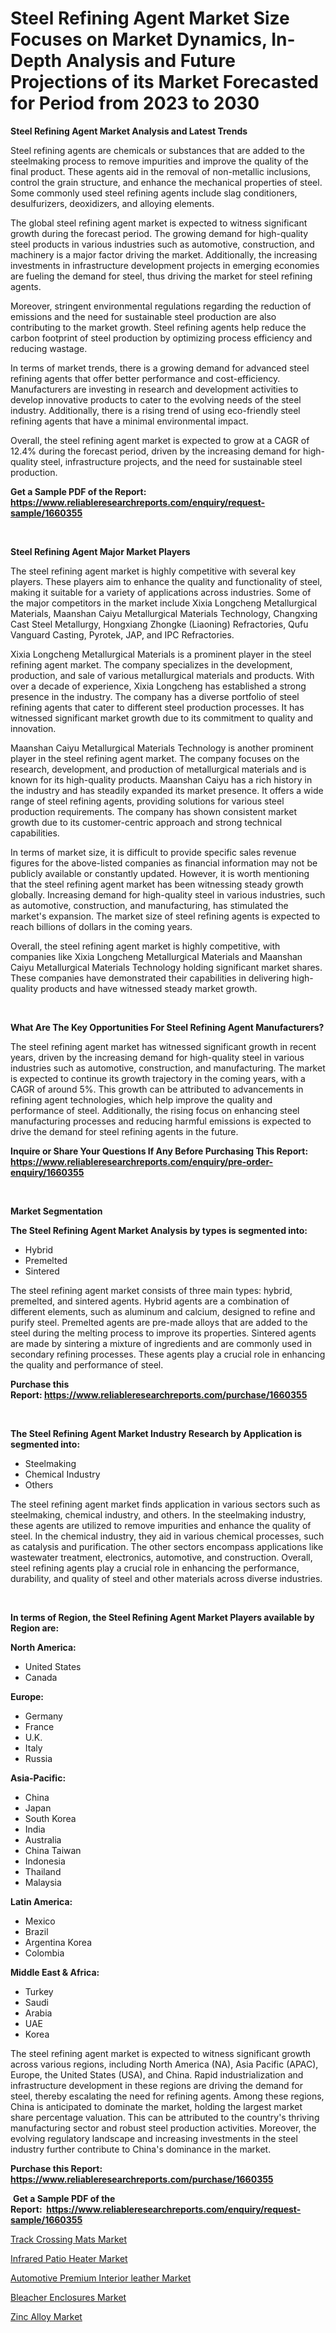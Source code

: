 <p><h1>Steel Refining Agent Market Size Focuses on Market Dynamics, In-Depth Analysis and Future Projections of its Market Forecasted for Period from 2023 to 2030</h1></p><p><strong>Steel Refining Agent Market Analysis and Latest Trends</strong></p>
<p><p>Steel refining agents are chemicals or substances that are added to the steelmaking process to remove impurities and improve the quality of the final product. These agents aid in the removal of non-metallic inclusions, control the grain structure, and enhance the mechanical properties of steel. Some commonly used steel refining agents include slag conditioners, desulfurizers, deoxidizers, and alloying elements.</p><p>The global steel refining agent market is expected to witness significant growth during the forecast period. The growing demand for high-quality steel products in various industries such as automotive, construction, and machinery is a major factor driving the market. Additionally, the increasing investments in infrastructure development projects in emerging economies are fueling the demand for steel, thus driving the market for steel refining agents.</p><p>Moreover, stringent environmental regulations regarding the reduction of emissions and the need for sustainable steel production are also contributing to the market growth. Steel refining agents help reduce the carbon footprint of steel production by optimizing process efficiency and reducing wastage.</p><p>In terms of market trends, there is a growing demand for advanced steel refining agents that offer better performance and cost-efficiency. Manufacturers are investing in research and development activities to develop innovative products to cater to the evolving needs of the steel industry. Additionally, there is a rising trend of using eco-friendly steel refining agents that have a minimal environmental impact.</p><p>Overall, the steel refining agent market is expected to grow at a CAGR of 12.4% during the forecast period, driven by the increasing demand for high-quality steel, infrastructure projects, and the need for sustainable steel production.</p></p>
<p><strong>Get a Sample PDF of the Report:&nbsp; <a href="https://www.reliableresearchreports.com/enquiry/request-sample/1660355">https://www.reliableresearchreports.com/enquiry/request-sample/1660355</a></strong></p>
<p>&nbsp;</p>
<p><strong>Steel Refining Agent Major Market Players</strong></p>
<p><p>The steel refining agent market is highly competitive with several key players. These players aim to enhance the quality and functionality of steel, making it suitable for a variety of applications across industries. Some of the major competitors in the market include Xixia Longcheng Metallurgical Materials, Maanshan Caiyu Metallurgical Materials Technology, Changxing Cast Steel Metallurgy, Hongxiang Zhongke (Liaoning) Refractories, Qufu Vanguard Casting, Pyrotek, JAP, and IPC Refractories.</p><p>Xixia Longcheng Metallurgical Materials is a prominent player in the steel refining agent market. The company specializes in the development, production, and sale of various metallurgical materials and products. With over a decade of experience, Xixia Longcheng has established a strong presence in the industry. The company has a diverse portfolio of steel refining agents that cater to different steel production processes. It has witnessed significant market growth due to its commitment to quality and innovation.</p><p>Maanshan Caiyu Metallurgical Materials Technology is another prominent player in the steel refining agent market. The company focuses on the research, development, and production of metallurgical materials and is known for its high-quality products. Maanshan Caiyu has a rich history in the industry and has steadily expanded its market presence. It offers a wide range of steel refining agents, providing solutions for various steel production requirements. The company has shown consistent market growth due to its customer-centric approach and strong technical capabilities.</p><p>In terms of market size, it is difficult to provide specific sales revenue figures for the above-listed companies as financial information may not be publicly available or constantly updated. However, it is worth mentioning that the steel refining agent market has been witnessing steady growth globally. Increasing demand for high-quality steel in various industries, such as automotive, construction, and manufacturing, has stimulated the market's expansion. The market size of steel refining agents is expected to reach billions of dollars in the coming years.</p><p>Overall, the steel refining agent market is highly competitive, with companies like Xixia Longcheng Metallurgical Materials and Maanshan Caiyu Metallurgical Materials Technology holding significant market shares. These companies have demonstrated their capabilities in delivering high-quality products and have witnessed steady market growth.</p></p>
<p>&nbsp;</p>
<p><strong>What Are The Key Opportunities For Steel Refining Agent Manufacturers?</strong></p>
<p><p>The steel refining agent market has witnessed significant growth in recent years, driven by the increasing demand for high-quality steel in various industries such as automotive, construction, and manufacturing. The market is expected to continue its growth trajectory in the coming years, with a CAGR of around 5%. This growth can be attributed to advancements in refining agent technologies, which help improve the quality and performance of steel. Additionally, the rising focus on enhancing steel manufacturing processes and reducing harmful emissions is expected to drive the demand for steel refining agents in the future.</p></p>
<p><strong>Inquire or Share Your Questions If Any Before Purchasing This Report: <a href="https://www.reliableresearchreports.com/enquiry/pre-order-enquiry/1660355">https://www.reliableresearchreports.com/enquiry/pre-order-enquiry/1660355</a></strong></p>
<p>&nbsp;</p>
<p><strong>Market Segmentation</strong></p>
<p><strong>The Steel Refining Agent Market Analysis by types is segmented into:</strong></p>
<p><ul><li>Hybrid</li><li>Premelted</li><li>Sintered</li></ul></p>
<p><p>The steel refining agent market consists of three main types: hybrid, premelted, and sintered agents. Hybrid agents are a combination of different elements, such as aluminum and calcium, designed to refine and purify steel. Premelted agents are pre-made alloys that are added to the steel during the melting process to improve its properties. Sintered agents are made by sintering a mixture of ingredients and are commonly used in secondary refining processes. These agents play a crucial role in enhancing the quality and performance of steel.</p></p>
<p><strong>Purchase this Report:&nbsp;<a href="https://www.reliableresearchreports.com/purchase/1660355">https://www.reliableresearchreports.com/purchase/1660355</a></strong></p>
<p>&nbsp;</p>
<p><strong>The Steel Refining Agent Market Industry Research by Application is segmented into:</strong></p>
<p><ul><li>Steelmaking</li><li>Chemical Industry</li><li>Others</li></ul></p>
<p><p>The steel refining agent market finds application in various sectors such as steelmaking, chemical industry, and others. In the steelmaking industry, these agents are utilized to remove impurities and enhance the quality of steel. In the chemical industry, they aid in various chemical processes, such as catalysis and purification. The other sectors encompass applications like wastewater treatment, electronics, automotive, and construction. Overall, steel refining agents play a crucial role in enhancing the performance, durability, and quality of steel and other materials across diverse industries.</p></p>
<p>&nbsp;</p>
<p><strong>In terms of Region, the Steel Refining Agent Market Players available by Region are:</strong></p>
<p>
    <p> <strong> North America: </strong>
        <ul>
            <li>United States</li>
            <li>Canada</li>
        </ul>
        </p> 
    <p> <strong> Europe: </strong>
        <ul>
            <li>Germany</li>
            <li>France</li>
            <li>U.K.</li>
            <li>Italy</li>
            <li>Russia</li>
        </ul>
        </p> 
    <p> <strong> Asia-Pacific: </strong>
        <ul>
            <li>China</li>
            <li>Japan</li>
            <li>South Korea</li>
            <li>India</li>
            <li>Australia</li>
            <li>China Taiwan</li>
            <li>Indonesia</li>
            <li>Thailand</li>
            <li>Malaysia</li>
        </ul>
        </p> 
    <p> <strong> Latin America: </strong>
        <ul>
            <li>Mexico</li>
            <li>Brazil</li>
            <li>Argentina Korea</li>
            <li>Colombia</li>
        </ul>
        </p> 
    <p> <strong> Middle East & Africa: </strong>
        <ul>
            <li>Turkey</li>
            <li>Saudi</li>
            <li>Arabia</li>
            <li>UAE</li>
            <li>Korea</li>
        </ul>
    </p>
    </p>
<p><p>The steel refining agent market is expected to witness significant growth across various regions, including North America (NA), Asia Pacific (APAC), Europe, the United States (USA), and China. Rapid industrialization and infrastructure development in these regions are driving the demand for steel, thereby escalating the need for refining agents. Among these regions, China is anticipated to dominate the market, holding the largest market share percentage valuation. This can be attributed to the country's thriving manufacturing sector and robust steel production activities. Moreover, the evolving regulatory landscape and increasing investments in the steel industry further contribute to China's dominance in the market.</p></p>
<p><strong>Purchase this Report: <a href="https://www.reliableresearchreports.com/purchase/1660355">https://www.reliableresearchreports.com/purchase/1660355</a></strong></p>
<p>&nbsp;<strong>Get a Sample PDF of the Report:&nbsp;&nbsp;<a href="https://www.reliableresearchreports.com/enquiry/request-sample/1660355">https://www.reliableresearchreports.com/enquiry/request-sample/1660355</a></strong></p>
<p><strong></strong></p>
<p><p><a href="https://www.linkedin.com/pulse/track-crossing-mats-market-size-growth-forecast-from-2023-kosle/">Track Crossing Mats Market</a></p><p><a href="https://medium.com/@othamcclure/infrared-patio-heater-nbsp-market-focuses-on-market-share-size-and-projected-forecast-till-2030-9985298ae23e">Infrared Patio Heater Market</a></p><p><a href="https://github.com/castoriffic/Market-Research-Report-List-1/blob/main/automotive-premium-interior-leather-market.md">Automotive Premium Interior leather Market</a></p><p><a href="https://www.linkedin.com/pulse/bleacher-enclosures-market-share-amp-new-trends-analysis-report-7jz6e/">Bleacher Enclosures Market</a></p><p><a href="https://medium.com/@marinaieme/decoding-zinc-alloy-market-metrics-market-share-trends-and-growth-patterns-f769a32d1fe4">Zinc Alloy Market</a></p></p>